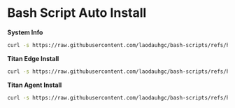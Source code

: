 # Bash Script Auto Install

**System Info**

```bash
curl -s https://raw.githubusercontent.com/laodauhgc/bash-scripts/refs/heads/main/cfg.sh | bash
```

**Titan Edge Install**

```bash
curl -s https://raw.githubusercontent.com/laodauhgc/bash-scripts/refs/heads/main/titan-network/edge.sh | bash -s -- your_hash_value number_of_nodes
```

**Titan Agent Install**

```bash
curl -s https://raw.githubusercontent.com/laodauhgc/bash-scripts/refs/heads/main/titan-network/agent.sh | bash -s -- --key=your_key_here --ver=vi
```
